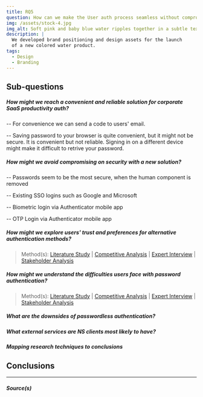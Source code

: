 ```yaml
---
title: RQ5
question: How can we make the User auth process seamless without compromising on security?
img: /assets/stock-4.jpg
img_alt: Soft pink and baby blue water ripples together in a subtle texture.
description: |
  We developed brand positioning and design assets for the launch
  of a new colored water product.
tags:
  - Design
  - Branding
---
```


## Sub-questions
##### How might we reach a convenient and reliable solution for corporate SaaS productivity auth?
-- For convenience we can send a code to users' email.

-- Saving password to your browser is quite convenient, but it might not be secure. It is convenient but not reliable. Signing in on a different device might make it difficult to retrive your password.


##### How might we avoid compromising on security with a new solution?

-- Passwords seem to be the most secure, when the human component is removed

-- Existing SSO logins such as Google and Microsoft

-- Biometric login via Authenticator mobile app

-- OTP Login via Authenticator mobile app


##### How might we explore users' trust and preferences for alternative authentication methods?

> Method(s): [Literature Study]() | [Competitive Analysis]() | [Expert Interview]() | [Stakeholder Analysis]()

##### How might we understand the difficulties users face with password authentication?

> Method(s): [Literature Study]() | [Competitive Analysis]() | [Expert Interview]() | [Stakeholder Analysis]()

##### What are the downsides of passwordless authentication?

##### What external services are NS clients most likely to have?

##### Mapping research techniques to conclusions

## Conclusions
----
##### Source(s)